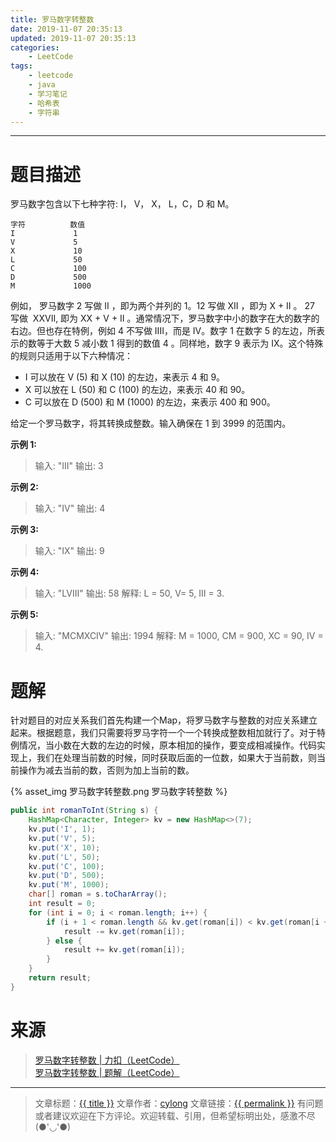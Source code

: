 ```yaml
---
title: 罗马数字转整数
date: 2019-11-07 20:35:13
updated: 2019-11-07 20:35:13
categories:
    - LeetCode
tags:
    - leetcode
    - java
    - 学习笔记
    - 哈希表
    - 字符串
---
```

---

# 题目描述

罗马数字包含以下七种字符: I， V， X， L，C，D 和 M。
```
字符          数值
I             1
V             5
X             10
L             50
C             100
D             500
M             1000
```
例如， 罗马数字 2 写做 II ，即为两个并列的 1。12 写做 XII ，即为 X + II 。 27 写做  XXVII, 即为 XX + V + II 。通常情况下，罗马数字中小的数字在大的数字的右边。但也存在特例，例如 4 不写做 IIII，而是 IV。数字 1 在数字 5 的左边，所表示的数等于大数 5 减小数 1 得到的数值 4 。同样地，数字 9 表示为 IX。这个特殊的规则只适用于以下六种情况：
* I 可以放在 V (5) 和 X (10) 的左边，来表示 4 和 9。
* X 可以放在 L (50) 和 C (100) 的左边，来表示 40 和 90。 
* C 可以放在 D (500) 和 M (1000) 的左边，来表示 400 和 900。

给定一个罗马数字，将其转换成整数。输入确保在 1 到 3999 的范围内。

**示例 1:**
> 输入: "III"
> 输出: 3

**示例 2:**
> 输入: "IV"
> 输出: 4

**示例 3:**
> 输入: "IX"
> 输出: 9

**示例 4:**
> 输入: "LVIII"
> 输出: 58
> 解释: L = 50, V= 5, III = 3.

**示例 5:**
> 输入: "MCMXCIV"
> 输出: 1994
> 解释: M = 1000, CM = 900, XC = 90, IV = 4.

<!-- more -->

# 题解

针对题目的对应关系我们首先构建一个Map，将罗马数字与整数的对应关系建立起来。根据题意，我们只需要将罗马字符一个一个转换成整数相加就行了。对于特例情况，当小数在大数的左边的时候，原本相加的操作，要变成相减操作。代码实现上，我们在处理当前数的时候，同时获取后面的一位数，如果大于当前数，则当前操作为减去当前的数，否则为加上当前的数。

{% asset_img 罗马数字转整数.png 罗马数字转整数 %}

```java
public int romanToInt(String s) {
    HashMap<Character, Integer> kv = new HashMap<>(7);
    kv.put('I', 1);
    kv.put('V', 5);
    kv.put('X', 10);
    kv.put('L', 50);
    kv.put('C', 100);
    kv.put('D', 500);
    kv.put('M', 1000);
    char[] roman = s.toCharArray();
    int result = 0;
    for (int i = 0; i < roman.length; i++) {
        if (i + 1 < roman.length && kv.get(roman[i]) < kv.get(roman[i + 1])) {
            result -= kv.get(roman[i]);
        } else {
            result += kv.get(roman[i]);
        }
    }
    return result;
}
```

# 来源
> [罗马数字转整数 | 力扣（LeetCode）][1]
> [罗马数字转整数 | 题解（LeetCode）][2]

---

> 文章标题：<a href='{{ permalink }}' title='{{ title }}' >{{ title }}</a>
> 文章作者：[cylong](http://www.cylong.com/about/ "cylong")
> 文章链接：<a href='{{ permalink }}' title='{{ title }}' >{{ permalink }}</a>
> 有问题或者建议欢迎在下方评论。欢迎转载、引用，但希望标明出处，感激不尽(●'◡'●)

[1]: https://leetcode-cn.com/problems/roman-to-integer/ "罗马数字转整数 | 力扣（LeetCode）"
[2]: https://leetcode-cn.com/problems/roman-to-integer/solution/yong-shi-9993nei-cun-9873jian-dan-jie-fa-by-donesp/ "罗马数字转整数 | 题解（LeetCode）"
